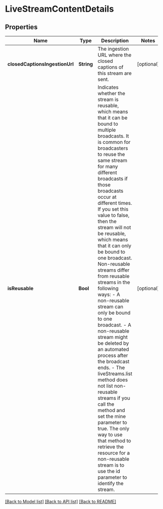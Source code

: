 # LiveStreamContentDetails

## Properties
Name | Type | Description | Notes
------------ | ------------- | ------------- | -------------
**closedCaptionsIngestionUrl** | **String** | The ingestion URL where the closed captions of this stream are sent. | [optional] 
**isReusable** | **Bool** | Indicates whether the stream is reusable, which means that it can be bound to multiple broadcasts. It is common for broadcasters to reuse the same stream for many different broadcasts if those broadcasts occur at different times. If you set this value to false, then the stream will not be reusable, which means that it can only be bound to one broadcast. Non-reusable streams differ from reusable streams in the following ways: - A non-reusable stream can only be bound to one broadcast. - A non-reusable stream might be deleted by an automated process after the broadcast ends. - The liveStreams.list method does not list non-reusable streams if you call the method and set the mine parameter to true. The only way to use that method to retrieve the resource for a non-reusable stream is to use the id parameter to identify the stream.  | [optional] 

[[Back to Model list]](../README.md#documentation-for-models) [[Back to API list]](../README.md#documentation-for-api-endpoints) [[Back to README]](../README.md)


